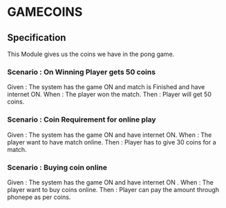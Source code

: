 # GAMECOINS

## Specification

This Module gives us the coins we have in the pong game.

### Scenario : On Winning Player gets 50 coins

Given : The system has the game ON and match is Finished and have internet ON.
When : The player won the match.
Then : Player will get 50 coins.

### Scenario : Coin Requirement for online play

Given : The system has the game ON and have internet ON.
When : The player want to have match online.
Then : Player has to give 30 coins for a match.

### Scenario : Buying coin online

Given : The system has the game ON and have internet ON .
When : The player want to buy coins online.
Then : Player can pay the amount through phonepe as per coins.
